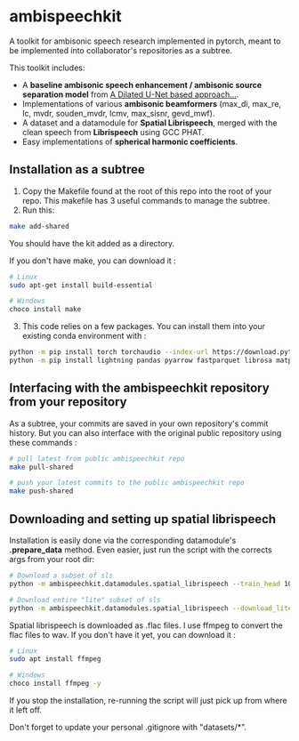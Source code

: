 # ambispeechkit

A toolkit for ambisonic speech research implemented in pytorch, meant to be implemented into collaborator's repositories as a subtree.

This toolkit includes:

- A **baseline ambisonic speech enhancement / ambisonic source separation model** from [A Dilated U-Net based approach...](https://ieeexplore.ieee.org/document/9287478).
- Implementations of various **ambisonic beamformers** (max_di, max_re, lc, mvdr, souden_mvdr, lcmv, max_sisnr, gevd_mwf).
- A dataset and a datamodule for **Spatial Librispeech**, merged with the clean speech from **Librispeech** using GCC PHAT.
- Easy implementations of **spherical harmonic coefficients**.

## Installation as a subtree

1. Copy the Makefile found at the root of this repo into the root of your repo. This makefile has 3 useful commands to manage the subtree.
2. Run this:

```bash
make add-shared
```

You should have the kit added as a directory.

If you don't have make, you can download it :

```bash
# Linux
sudo apt-get install build-essential

# Windows
choco install make
```

3. This code relies on a few packages. You can install them into your existing conda environment with :

```bash
python -m pip install torch torchaudio --index-url https://download.pytorch.org/whl/cu126
python -m pip install lightning pandas pyarrow fastparquet librosa matplotlib
```

## Interfacing with the ambispeechkit repository from your repository

As a subtree, your commits are saved in your own repository's commit history.
But you can also interface with the original public repository using these commands :

```bash
# pull latest from public ambispeechkit repo
make pull-shared

# push your latest commits to the public ambispeechkit repo
make push-shared
```

## Downloading and setting up spatial librispeech

Installation is easily done via the corresponding datamodule's **.prepare_data** method.
Even easier, just run the script with the corrects args from your root dir:

```bash
# Download a subset of sls
python -m ambispeechkit.datamodules.spatial_librispeech --train_head 100 --test_head 100 --reset_local_sls_metadata

# Download entire "lite" subset of sls
python -m ambispeechkit.datamodules.spatial_librispeech --download_lite_sls --reset_local_sls_metadata
```

Spatial librispeech is downloaded as .flac files.
I use ffmpeg to convert the flac files to wav.
If you don't have it yet, you can download it :

```bash
# Linux
sudo apt install ffmpeg

# Windows
choco install ffmpeg -y
```

If you stop the installation, re-running the script will just pick up from where it left off.

Don't forget to update your personal .gitignore with "datasets/*".
